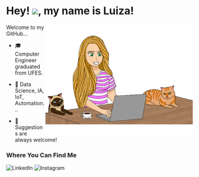 <h1 align="left">
   Hey! <img src = "https://raw.githubusercontent.com/MartinHeinz/MartinHeinz/master/wave.gif" width=35>, my name is Luiza!
</h1>
<p align="left">

<img src="luiza-editado-2.png" width="400px" align="right">
   
Welcome to my GitHub...
 
 - 🎓 Computer Engineer graduated from UFES.

 - 🌱 Data Science, IA, IoT, Automation...

 - 💬 Suggestions are always welcome!

### Where You Can Find Me
![LinkedIn](https://img.shields.io/badge/LinkedIn-b85614?style=for-the-badge&logo=linkedin&logoColor=white)
![Instagram](https://img.shields.io/badge/Instagram-b85614?style=for-the-badge&logo=instagram&logoColor=white)
